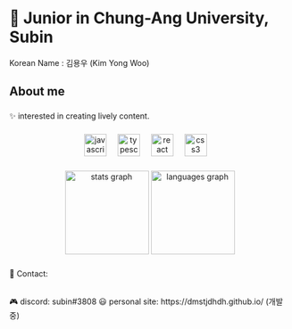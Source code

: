 <h1 align="left"> 👋 Junior in Chung-Ang University, Subin </h1>

Korean Name : 김용우 (Kim Yong Woo)

###

<h2 align="left">About me</h2>

###

<p align="left">✨ interested in creating lively content. </p>

###

<div align="center">
  <img src="https://cdn.jsdelivr.net/gh/devicons/devicon/icons/javascript/javascript-original.svg" height="40" alt="javascript logo"  />
  <img width="12" />
  <img src="https://cdn.jsdelivr.net/gh/devicons/devicon/icons/typescript/typescript-original.svg" height="40" alt="typescript logo"  />
  <img width="12" />
  <img src="https://cdn.jsdelivr.net/gh/devicons/devicon/icons/react/react-original.svg" height="40" alt="react logo"  />
  <img width="12" />
  <img src="https://cdn.jsdelivr.net/gh/devicons/devicon/icons/css3/css3-original.svg" height="40" alt="css3 logo"  />
  <img width="12" />
</div>


###

<div align="center">
  <img src="https://github-readme-stats.vercel.app/api?username=dmstjdhdh&hide_title=false&hide_rank=false&show_icons=true&include_all_commits=true&count_private=true&disable_animations=false&theme=dracula&locale=en&hide_border=false&order=1" height="150" alt="stats graph"  />
  <img src="http://mazassumnida.wtf/api/v2/generate_badge?boj=dmstjdhdh" height="150" alt="languages graph"  />
</div>


###
<p align="left">📧 Contact: </p>

 </br>
 🎮 discord: subin#3808
 😃 personal site: https://dmstjdhdh.github.io/ (개발중)
 
